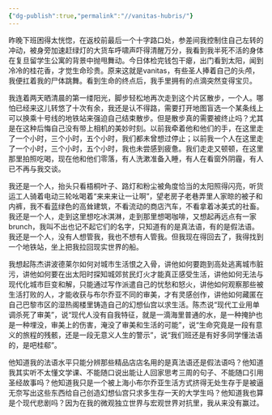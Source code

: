 ```yaml
---
{"dg-publish":true,"permalink":"//vanitas-hubris/"}
---
```



昨晚下班困得太恍惚，在返校前最后一个十字路口处，参差间我控制住自己左转的冲动，被身旁加速赶绿灯的大货车呼啸声吓得清醒万分，我看到我半死不活的身体在复旦留学生公寓的背景中抛甩舞动。今日体检完钱包干瘪，出门看到太阳，闻到冷冷的桂花香，才觉生命珍贵。原来这就是vanitas，有些圣人捧着自己的头颅，我便扛着我的尸体跳舞。看到生命的终点后，我手里拥有的点滴突然变得宝贝。

我连着两天晒清晨的第一缕阳光，脚步轻松地再次走到这个片区散步，一个人。哪怕已经来这儿转悠了十次有余，我还是认不得路，需要打开地图盲选一个某条线上可以换乘十号线的地铁站来强迫自己结束散步。但是散步真的需要被终止吗？尤其是在这种后悔自己没有带上相机的美妙时刻。以前我牵着他和他们的手，在这里走了一个小时，三个小时，五个小时，我们都未曾想过停止；以前我一个人在这里走了一个小时，三个小时，五个小时，我也未尝感到疲惫。我们走走又顿顿，在这里那里拍照吃喝，现在他和他们零落，有人洗漱准备入睡，有人在看窗外阴霾，有人已不再与我交谈。

我还是一个人，抬头只看梧桐叶子、路灯和粉尘被角度恰当的太阳照得闪亮，听货运工人骑着电动三轮吆喝着“来来来让一让啊”，望老房子老巷弄里人家晾的被子和内裤，我不看蓝绿色的高耸建筑，不看流动的商店汽车，不看拿着冰美式的社畜。我还是一个人，走到这里想吃冰淇淋，走到那里想喝咖啡，又想起再远点有一家brunch，我叫不出也记不起它们的名字，只知道有的是真法语，有的是假法语。我还是一个人，没有人想管我，我也不想有人管我。但我现在得回去了，我得找到一个地铁站，坐上把我拉回现实世界的船。

我想起陈杰讲波德莱尔如何对城市生活恨之入骨，讲他如何要跑到高处逃离城市脏污，讲他如何要在出太阳时探知城郊贫民灯火才能真正感受生活，讲他如何无法与现代化城市巨变和解，只能通过写作派遣自己的忧愁和怒火，讲他如何观察那些被生活打败的人，才能收获与布尔乔亚不同的审美，才有灵感创作，讲他如何藏匿在自己巴黎市区的湿热阁楼里铸造自己的幻想仙宫以求生活。陈杰说“现代工业用单调杀死了审美”，说“现代人没有自我特征，就是一滴海里普通的水，是一种掩护也是一种埋没，审美上的伤害，淹没了审美和生活的可能”，说“生命究竟是一段有意义的旅程的残骸，还是一段无意义人生的警示”，说“我们班还是有好多同学懂法语的，是吧桂郗”。

他知道我的法语水平只能分辨那些精品店店名用的是真法语还是假法语吗？他知道我其实听不太懂文学课、不能随口说出能让人回家思考三周的句子、不能随口引用圣经故事吗？他知道我只是一个被上海小布尔乔亚生活方式挤得无处生存于是被逼无奈写出这些东西给自己创造幻想仙宫只求多生存一天的大学生吗？他知道我也算是个现代悲剧吗？因为在我的微观独立世界与宏观世界对抗里，我从来没有赢过。